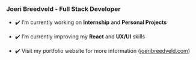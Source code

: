 ### Joeri Breedveld - Full Stack Developer

- ✔️ I’m currently working on **Internship** and **Personal Projects**

- ✔️ I’m currently improving my **React** and **UX/UI** skills

- ✔️ Visit my portfolio website for more information ([joeribreedveld.com](https://joeribreedveld.com/))
